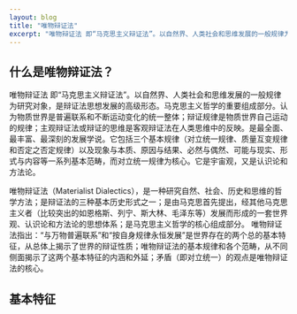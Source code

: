 ```yaml
---
layout: blog
title: "唯物辩证法"
excerpt: "唯物辩证法 即“马克思主义辩证法”。以自然界、人类社会和思维发展的一般规律为研究对象，是辩证法思想发展的高级形态。"
---
```


## 什么是唯物辩证法？

唯物辩证法 即“马克思主义辩证法”。以自然界、人类社会和思维发展的一般规律为研究对象，是辩证法思想发展的高级形态。马克思主义哲学的重要组成部分。认为物质世界是普遍联系和不断运动变化的统一整体；辩证规律是物质世界自己运动的规律；主观辩证法或辩证的思维是客观辩证法在人类思维中的反映。是最全面、最丰富、最深刻的发展学说。它包括三个基本规律（对立统一规律、质量互变规律和否定之否定规律）以及现象与本质、原因与结果、必然与偶然、可能与现实、形式与内容等一系列基本范畴，而对立统一规律为核心。它是宇宙观，又是认识论和方法论。

唯物辩证法（Materialist Dialectics），是一种研究自然、社会、历史和思维的哲学方法；是辩证法的三种基本历史形式之一；是由马克思首先提出，经其他马克思主义者（比较突出的如恩格斯、列宁、斯大林、毛泽东等）发展而形成的一套世界观、认识论和方法论的思想体系；是马克思主义哲学的核心组成部分。
唯物辩证法指出：“与万物普遍联系”和“按自身规律永恒发展”是世界存在的两个总的基本特征，从总体上揭示了世界的辩证性质；唯物辩证法的基本规律和各个范畴，从不同侧面揭示了这两个基本特征的内涵和外延；矛盾（即对立统一）的观点是唯物辩证法的核心。

## 基本特征